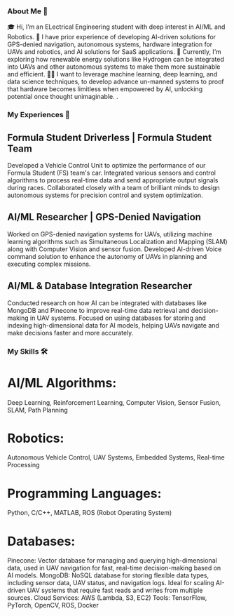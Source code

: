 ### About Me 🚀
🎓 Hi, I’m an ELectrical Engineering student with deep interest in AI/ML and Robotics.
🔨 I have prior experience of developing AI-driven solutions for GPS-denied navigation, autonomous systems, hardware integration for UAVs and robotics, and AI solutions for SaaS applications.
🌱 Currently, I’m exploring how renewable energy solutions like Hydrogen can be integrated into UAVs and other autonomous systems to make them more sustainable and efficient.
👨‍💻 I want to leverage machine learning, deep learning, and data science techniques, to develop advance un-manned systems to proof that hardware becomes limitless when empowered by AI, unlocking potential once thought unimaginable. .

### My Experiences 🙌
## Formula Student Driverless | Formula Student Team

Developed a Vehicle Control Unit to optimize the performance of our Formula Student (FS) team's car. Integrated various sensors and control algorithms to process real-time data and send appropriate output signals during races.
Collaborated closely with a team of brilliant minds to design autonomous systems for precision control and system optimization.

## AI/ML Researcher | GPS-Denied Navigation

Worked on GPS-denied navigation systems for UAVs, utilizing machine learning algorithms such as Simultaneous Localization and Mapping (SLAM) along with Computer Vision and sensor fusion.
Developed AI-driven Voice command solution to enhance the autonomy of UAVs in planning and executing complex missions.  

## AI/ML & Database Integration Researcher

Conducted research on how AI can be integrated with databases like MongoDB and Pinecone to improve real-time data retrieval and decision-making in UAV systems.
Focused on using databases for storing and indexing high-dimensional data for AI models, helping UAVs navigate and make decisions faster and more accurately.

### My Skills 🛠️
# AI/ML Algorithms: 
Deep Learning, Reinforcement Learning, Computer Vision, Sensor Fusion, SLAM, Path Planning
# Robotics: 
Autonomous Vehicle Control, UAV Systems, Embedded Systems, Real-time Processing
# Programming Languages: 
Python, C/C++, MATLAB, ROS (Robot Operating System)
# Databases:
Pinecone: Vector database for managing and querying high-dimensional data, used in UAV navigation for fast, real-time decision-making based on AI models.
MongoDB: NoSQL database for storing flexible data types, including sensor data, UAV status, and navigation logs. Ideal for scaling AI-driven UAV systems that require fast reads and writes from multiple sources.
Cloud Services: AWS (Lambda, S3, EC2)
Tools: TensorFlow, PyTorch, OpenCV, ROS, Docker
